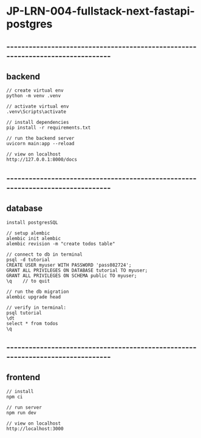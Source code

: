 # JP-LRN-004-fullstack-next-fastapi-postgres

## -------------------------------------------------------------------------------
## backend

```
// create virtual env
python -m venv .venv

// activate virtual env
.venv\Scripts\activate

// install dependencies
pip install -r requirements.txt

// run the backend server
uvicorn main:app --reload

// view on localhost
http://127.0.0.1:8000/docs
```

## -------------------------------------------------------------------------------
## database
```
install postgresSQL

// setup alembic
alembic init alembic
alembic revision -m "create todos table"

// connect to db in terminal
psql -d tutorial
CREATE USER myuser WITH PASSWORD 'pass082724';
GRANT ALL PRIVILEGES ON DATABASE tutorial TO myuser;
GRANT ALL PRIVILEGES ON SCHEMA public TO myuser;
\q    // to quit

// run the db migration
alembic upgrade head

// verify in terminal:
psql tutorial
\dt
select * from todos
\q
```

## -------------------------------------------------------------------------------
## frontend
```
// install
npm ci

// run server
npm run dev

// view on localhost
http://localhost:3000

```